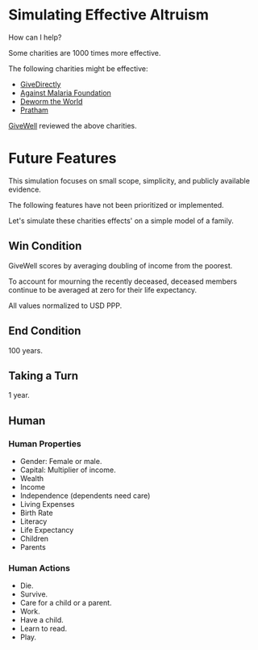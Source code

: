 # Simulating Effective Altruism

How can I help?

Some charities are 1000 times more effective.

The following charities might be effective:

- [GiveDirectly](https://www.givewell.org/charities/give-directly)
- [Against Malaria Foundation](https://www.givewell.org/charities/amf)
- [Deworm the World](https://www.givewell.org/charities/deworm-world-initiative)
- [Pratham](https://www.givewell.org/international/charities/pratham)

[GiveWell](https://www.givewell.org) reviewed the above charities. 

# Future Features

This simulation focuses on small scope, simplicity, and publicly available evidence.

The following features have not been prioritized or implemented.

Let's simulate these charities effects' on a simple model of a family.

## Win Condition

GiveWell scores by averaging doubling of income from the poorest.

To account for mourning the recently deceased, deceased members continue to be averaged at zero for their life expectancy.

All values normalized to USD PPP.

## End Condition

100 years.

## Taking a Turn

1 year.

## Human

### Human Properties

- Gender: Female or male.
- Capital: Multiplier of income.
- Wealth
- Income
- Independence (dependents need care)
- Living Expenses
- Birth Rate
- Literacy
- Life Expectancy
- Children
- Parents

### Human Actions

- Die.
- Survive.
- Care for a child or a parent.
- Work.
- Have a child.
- Learn to read.
- Play.
